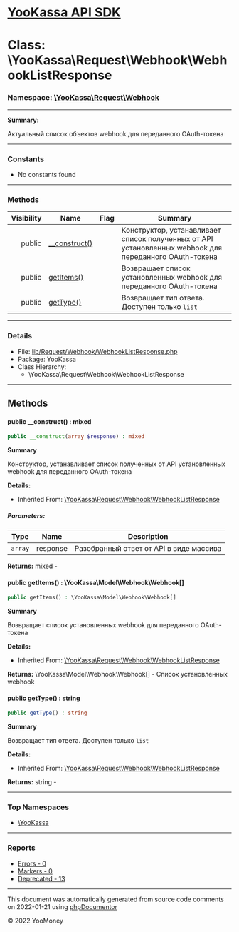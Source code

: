 # [YooKassa API SDK](../home.md)

# Class: \YooKassa\Request\Webhook\WebhookListResponse
### Namespace: [\YooKassa\Request\Webhook](../namespaces/yookassa-request-webhook.md)
---
**Summary:**

Актуальный список объектов webhook для переданного OAuth-токена


---
### Constants
* No constants found

---
### Methods
| Visibility | Name | Flag | Summary |
| ----------:| ---- | ---- | ------- |
| public | [__construct()](../classes/YooKassa-Request-Webhook-WebhookListResponse.md#method___construct) |  | Конструктор, устанавливает список полученных от API установленных webhook для переданного OAuth-токена |
| public | [getItems()](../classes/YooKassa-Request-Webhook-WebhookListResponse.md#method_getItems) |  | Возвращает список установленных webhook для переданного OAuth-токена |
| public | [getType()](../classes/YooKassa-Request-Webhook-WebhookListResponse.md#method_getType) |  | Возвращает тип ответа. Доступен только `list` |

---
### Details
* File: [lib/Request/Webhook/WebhookListResponse.php](../../lib/Request/Webhook/WebhookListResponse.php)
* Package: YooKassa
* Class Hierarchy:
  * \YooKassa\Request\Webhook\WebhookListResponse

---
## Methods
<a name="method___construct" class="anchor"></a>
#### public __construct() : mixed

```php
public __construct(array $response) : mixed
```

**Summary**

Конструктор, устанавливает список полученных от API установленных webhook для переданного OAuth-токена

**Details:**
* Inherited From: [\YooKassa\Request\Webhook\WebhookListResponse](../classes/YooKassa-Request-Webhook-WebhookListResponse.md)

##### Parameters:
| Type | Name | Description |
| ---- | ---- | ----------- |
| <code lang="php">array</code> | response  | Разобранный ответ от API в виде массива |

**Returns:** mixed - 


<a name="method_getItems" class="anchor"></a>
#### public getItems() : \YooKassa\Model\Webhook\Webhook[]

```php
public getItems() : \YooKassa\Model\Webhook\Webhook[]
```

**Summary**

Возвращает список установленных webhook для переданного OAuth-токена

**Details:**
* Inherited From: [\YooKassa\Request\Webhook\WebhookListResponse](../classes/YooKassa-Request-Webhook-WebhookListResponse.md)

**Returns:** \YooKassa\Model\Webhook\Webhook[] - Список установленных webhook


<a name="method_getType" class="anchor"></a>
#### public getType() : string

```php
public getType() : string
```

**Summary**

Возвращает тип ответа. Доступен только `list`

**Details:**
* Inherited From: [\YooKassa\Request\Webhook\WebhookListResponse](../classes/YooKassa-Request-Webhook-WebhookListResponse.md)

**Returns:** string - 



---

### Top Namespaces

* [\YooKassa](../namespaces/yookassa.md)

---

### Reports
* [Errors - 0](../reports/errors.md)
* [Markers - 0](../reports/markers.md)
* [Deprecated - 13](../reports/deprecated.md)

---

This document was automatically generated from source code comments on 2022-01-21 using [phpDocumentor](http://www.phpdoc.org/)

&copy; 2022 YooMoney